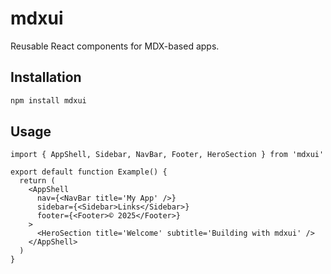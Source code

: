# mdxui

Reusable React components for MDX-based apps.

## Installation

```bash
npm install mdxui
```

## Usage

```tsx
import { AppShell, Sidebar, NavBar, Footer, HeroSection } from 'mdxui'

export default function Example() {
  return (
    <AppShell
      nav={<NavBar title='My App' />}
      sidebar={<Sidebar>Links</Sidebar>}
      footer={<Footer>© 2025</Footer>}
    >
      <HeroSection title='Welcome' subtitle='Building with mdxui' />
    </AppShell>
  )
}
```
